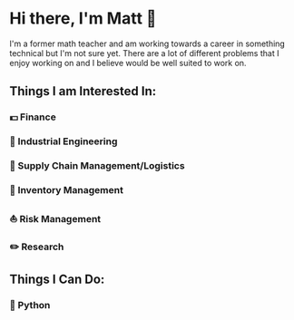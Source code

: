 # Hi there, I'm Matt 👋

I'm a former math teacher and am working towards a career in something technical but I'm not sure yet. There are a lot of different problems that I enjoy working on and I believe would be well suited to work on.  



## Things I am Interested In: 



### :dollar: Finance 



### :hammer: Industrial Engineering



### :truck: Supply Chain Management/Logistics



### :ledger: Inventory Management



### :boat: Risk Management



### :pencil2: Research 





## Things I Can Do: 



### :snake: Python





### 
